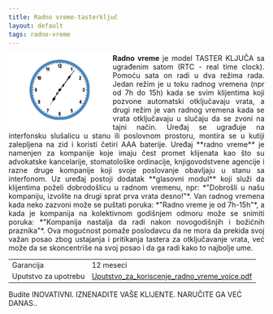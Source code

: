 ```yaml
---
title: Radno vreme-tasterključ
layout: default
tags: radno-vreme
---
```

<img src="/assets/images/animations/radno-vreme.gif" style="float:left" />
<p class="lead" align="justify"><strong>Radno vreme</strong> je model TASTER KLJUČA sa ugrađenim satom (RTC - real time clock). Pomoću sata on radi u dva režima rada. Jedan režim je u toku radnog vremena (npr od 7h do 15h) kada se svim klijentima koji pozvone automatski otključavaju vrata, a drugi režim je van radnog vremena kada se vrata otključavaju u slučaju da se zvoni na tajni način.
Uređaj se ugrađuje na interfonsku slušalicu u stanu ili poslovnom prostoru, montira se u kutiji zalepljena na zid i koristi četiri AAA baterije.
Uređaj **radno vreme** je namenjen za kompanije koje imaju čest promet klijenata kao što su advokatske kancelarije, stomatološke ordinacije, knjigovodstvene agencije i razne druge kompanije koji svoje poslovanje obavljaju u stanu sa interfonom.
Uz uređaj postoji dodatak **glasovni modul** koji služi da klijentima poželi dobrodošlicu u radnom vremenu, npr: *"Dobrošli u našu kompaniju, izvolite na drugi sprat prva vrata desno!"*. Van radnog vremena kada neko zazvoni može se puštati poruka: *"Radno vreme je od 7h-15h"*, a kada je kompanija na kolektivnom godišnjem odmoru može se snimiti poruka: *"Kompanija nastalja da radi nakon novogodišnjih i božićnih praznika"*.
Ova mogućnost pomaže poslodavcu da ne mora da prekida svoj važan posao zbog ustajanja i pritikanja tastera za otključavanje vrata, već može da se skoncentriše na svoj posao i da ga radi kako to najbolje ume.


<table class="table table-striped table-bordered">
  <tr>
   <td>Garancija</td>
   <td> 12 meseci</td>
  </tr>
  <tr>
     <td>Uputstvo za upotrebu</td>
     <td><a href="/assets/pdf/Uputstvo_za_koriscenje_radno_vreme_voice.pdf">Uputstvo_za_koriscenje_radno_vreme_voice.pdf </a></td>
  </tr>

</table>


Budite INOVATIVNI. IZNENADITE VAŠE KLIJENTE. NARUČITE GA VEĆ DANAS..





